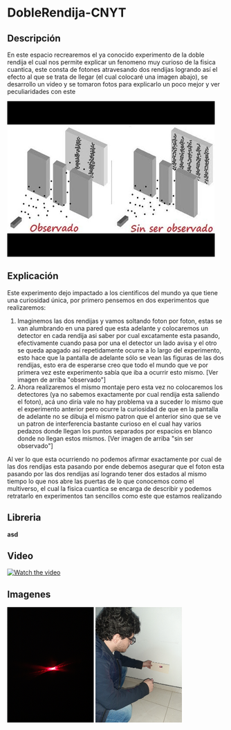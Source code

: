 # DobleRendija-CNYT

## Descripción

En este espacio recrearemos el ya conocido experimento de la doble rendija el cual nos permite explicar un fenomeno muy curioso de la fisica cuantica, este consta de fotones atravesando dos rendijas logrando así el efecto al que se trata de llegar (el cual colocaré una imagen abajo), se desarrollo un video y se tomaron fotos para explicarlo un poco mejor y ver peculiaridades con este

<img src="doblerendijaexperimento.jpg">

## Explicación 

Este experimento dejo impactado a los cientificos del mundo ya que tiene una curiosidad única, por primero pensemos en dos experimentos que realizaremos:
1. Imaginemos las dos rendijas y vamos soltando foton por foton, estas se van alumbrando en una pared que esta adelante y colocaremos un detector en cada rendija asi saber por cual excatamente esta pasando, efectivamente cuando pasa por una el detector un lado avisa y el otro se queda apagado así repetidamente ocurre a lo largo del experimento, esto hace que la pantalla de adelante sólo se vean las figuras de las dos rendijas, esto era de esperarse creo que todo el mundo que ve por primera vez este experimento sabía que iba a ocurrir esto mismo. [Ver imagen de arriba "observado"]
2. Ahora realizaremos el mismo montaje pero esta vez no colocaremos los detectores (ya no sabemos exactamente por cual rendija esta saliendo el foton), acá uno diría vale no hay problema va a suceder lo mismo que el experimento anterior pero ocurre la curiosidad de que en la pantalla de adelante no se dibuja el mismo patron que el anterior sino que se ve un patron de interferencia bastante curioso en el cual hay varios pedazos donde llegan los puntos separados por espacios en blanco donde no llegan estos mismos. [Ver imagen de arriba "sin ser observado"]

Al ver lo que esta ocurriendo no podemos afirmar exactamente por cual de las dos rendijas esta pasando por ende debemos asegurar que el foton esta pasando por las dos rendijas así logrando tener dos estados al mismo tiempo lo que nos abre las puertas de lo que conocemos como el multiverso, el cual la fisica cuantica se encarga de describir y podemos retratarlo en experimentos tan sencillos como este que estamos realizando


## Libreria

**asd**


## Video

[![Watch the video](http://img.youtube.com/vi/o7jDUtASzG8/0.jpg)](https://youtu.be/o7jDUtASzG8)

## Imagenes
<img src="20200927_185056.jpg" width="200">
<img src="20200927_192155.jpg" width="200">

## 
